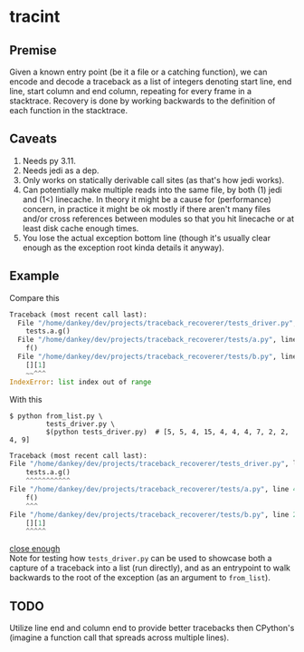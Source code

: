 # tracint

## Premise
Given a known entry point (be it a file or a catching function), we can encode and decode a traceback as a list of integers denoting start line, end line, start column and end column, repeating for every frame in a stacktrace.
Recovery is done by working backwards to the definition of each function in the stacktrace.

## Caveats
1. Needs py 3.11.
2. Needs jedi as a dep.
3. Only works on statically derivable call sites (as that's how jedi works).
4. Can potentially make multiple reads into the same file, by both (1) jedi and (1<) linecache. In theory it might be a cause for (performance) concern, in practice it might be ok mostly if there aren't many files and/or cross references between modules so that you hit linecache or at least disk cache enough times.
5. You lose the actual exception bottom line (though it's usually clear enough as the exception root kinda details it anyway).


## Example
Compare this
```py
Traceback (most recent call last):
  File "/home/dankey/dev/projects/traceback_recoverer/tests_driver.py", line 4, in <module>
    tests.a.g()
  File "/home/dankey/dev/projects/traceback_recoverer/tests/a.py", line 4, in g
    f()
  File "/home/dankey/dev/projects/traceback_recoverer/tests/b.py", line 2, in f
    [][1]
    ~~^^^
IndexError: list index out of range
```

With this

```console
$ python from_list.py \
         tests_driver.py \
         $(python tests_driver.py)  # [5, 5, 4, 15, 4, 4, 4, 7, 2, 2, 4, 9]
```
```py
Traceback (most recent call last):
File "/home/dankey/dev/projects/traceback_recoverer/tests_driver.py", line 5, in <module> 
    tests.a.g()
    ^^^^^^^^^^^
File "/home/dankey/dev/projects/traceback_recoverer/tests/a.py", line 4, in g 
    f()
    ^^^
File "/home/dankey/dev/projects/traceback_recoverer/tests/b.py", line 2, in f 
    [][1]
    ^^^^^
```
[close enough](https://i.kym-cdn.com/entries/icons/original/000/028/021/work.jpg)\
Note for testing how `tests_driver.py` can be used to showcase both a capture of a traceback into a list (run directly), and as an entrypoint to walk backwards to the root of the exception (as an argument to `from_list`).

## TODO
Utilize line end and column end to provide better tracebacks then CPython's (imagine a function call that spreads across multiple lines).
